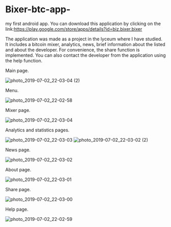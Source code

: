 # Bixer-btc-app-
my first android app. 
You can download this application by clicking on the link:https://play.google.com/store/apps/details?id=biz.bixer.bixer

The application was made as a project in the lyceum where I have  studied. It includes a bitcoin mixer, analytics, news, brief information about the listed and about the developer. For convenience, the share function is implemented. You can also contact the developer from the application using the help function.

Main page.

![photo_2019-07-02_22-03-04 (2)](https://user-images.githubusercontent.com/45006912/60539535-9b7c4f00-9d15-11e9-8c63-534215e0293a.jpg)

Menu.

![photo_2019-07-02_22-02-58](https://user-images.githubusercontent.com/45006912/60539571-afc04c00-9d15-11e9-8953-057cec7785e7.jpg)

Mixer page.

![photo_2019-07-02_22-03-04](https://user-images.githubusercontent.com/45006912/60539671-f0b86080-9d15-11e9-9d8f-ffc8923c433e.jpg)

Analytics and statistics pages.

![photo_2019-07-02_22-03-03](https://user-images.githubusercontent.com/45006912/60539686-f9a93200-9d15-11e9-9aa3-7d941eb51da9.jpg)
![photo_2019-07-02_22-03-02 (2)](https://user-images.githubusercontent.com/45006912/60539692-fca42280-9d15-11e9-8220-32a99096a222.jpg)

News page.

![photo_2019-07-02_22-03-02](https://user-images.githubusercontent.com/45006912/60539696-0168d680-9d16-11e9-904e-49297f48d344.jpg)

About page.

![photo_2019-07-02_22-03-01](https://user-images.githubusercontent.com/45006912/60539701-0594f400-9d16-11e9-9064-ba1496897a78.jpg)

Share page.

![photo_2019-07-02_22-03-00](https://user-images.githubusercontent.com/45006912/60539708-07f74e00-9d16-11e9-9aa6-bb8479b52dc9.jpg)

Help page.

![photo_2019-07-02_22-02-59](https://user-images.githubusercontent.com/45006912/60539709-09287b00-9d16-11e9-829f-bca7ed451531.jpg)

